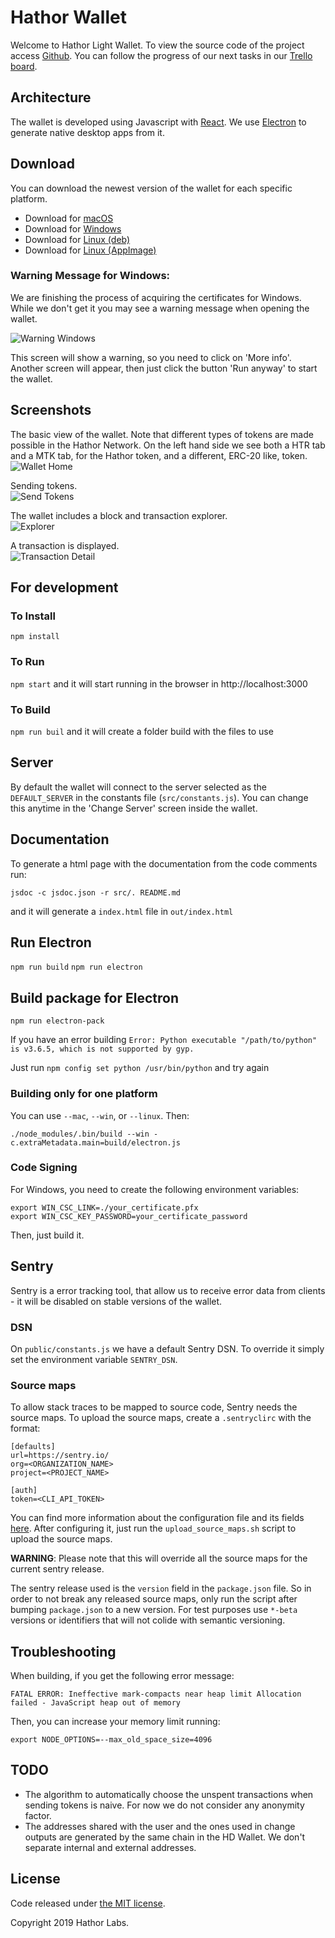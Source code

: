 # Hathor Wallet

Welcome to Hathor Light Wallet. To view the source code of the project access [Github](https://github.com/HathorNetwork/hathor-wallet). You can follow the progress of our next tasks in our [Trello board](https://trello.com/b/kNWB1v5e/hathor-wallet).

## Architecture

The wallet is developed using Javascript with [React](https://reactjs.org/). We use [Electron](https://electronjs.org/) to generate native desktop apps from it.

## Download

You can download the newest version of the wallet for each specific platform.

- Download for [macOS](https://github.com/HathorNetwork/hathor-wallet/releases/download/v0.7.0-beta/Hathor.Wallet-0.7.0-beta.dmg)
- Download for [Windows](https://github.com/HathorNetwork/hathor-wallet/releases/download/v0.7.0-beta/Hathor.Wallet.Setup.0.7.0-beta.exe)
- Download for [Linux (deb)](https://github.com/HathorNetwork/hathor-wallet/releases/download/v0.7.0-beta/hathor-wallet_0.7.0-beta_amd64.deb)
- Download for [Linux (AppImage)](https://github.com/HathorNetwork/hathor-wallet/releases/download/v0.7.0-beta/Hathor.Wallet.0.7.0-beta.AppImage)

### Warning Message for Windows:

We are finishing the process of acquiring the certificates for Windows. While we don't get it you may see a warning message when opening the wallet.

![Warning Windows](https://drive.google.com/thumbnail?id=1B5kLAXUMj4wmrRfmVtiQyoNe6Q7r8s_h&sz=w500-h375)

This screen will show a warning, so you need to click on 'More info'. Another screen will appear, then just click the button 'Run anyway' to start the wallet.

## Screenshots

The basic view of the wallet.  Note that different types of tokens are made possible in the Hathor Network.  On the left hand side we see both a HTR tab and a MTK tab, for the Hathor token, and a different, ERC-20 like, token.   
![Wallet Home](https://drive.google.com/thumbnail?id=1pJ4JAxTXjMHW1Xuc4cCG0d0LKeVBGgM6&sz=w3000-h2250)

Sending tokens.  
![Send Tokens](https://drive.google.com/thumbnail?id=1Lq6Q0j2J0989vfYzykVSpYjra3bLTI2u&sz=w3000-h2250)

The wallet includes a block and transaction explorer.  
![Explorer](https://drive.google.com/thumbnail?id=1YdEfGB7L9E2tA4vGDTsGdGvoKw5bqdhT&sz=w3000-h2250)

A transaction is displayed.  
![Transaction Detail](https://drive.google.com/thumbnail?id=1N3IaiT0kBT1QkRq6xU_b_D66EZBVajiB&sz=w3000-h2250)

## For development

### To Install

`npm install`

### To Run

`npm start` and it will start running in the browser in http://localhost:3000

### To Build

`npm run buil` and it will create a folder build with the files to use

## Server

By default the wallet will connect to the server selected as the `DEFAULT_SERVER` in the constants file (`src/constants.js`).
You can change this anytime in the 'Change Server' screen inside the wallet.

## Documentation

To generate a html page with the documentation from the code comments run:

`jsdoc -c jsdoc.json -r src/. README.md`

and it will generate a `index.html` file in `out/index.html`

## Run Electron

`npm run build`
`npm run electron`

## Build package for Electron

`npm run electron-pack`

If you have an error building `Error: Python executable "/path/to/python" is v3.6.5, which is not supported by gyp.`

Just run `npm config set python /usr/bin/python` and try again

### Building only for one platform

You can use `--mac`, `--win`, or `--linux`. Then:

    ./node_modules/.bin/build --win -c.extraMetadata.main=build/electron.js

### Code Signing

For Windows, you need to create the following environment variables:

    export WIN_CSC_LINK=./your_certificate.pfx
	export WIN_CSC_KEY_PASSWORD=your_certificate_password

Then, just build it.

## Sentry

Sentry is a error tracking tool, that allow us to receive error data from clients - it will be disabled on stable versions of the wallet.

### DSN
On `public/constants.js` we have a default Sentry DSN.
To override it simply set the environment variable `SENTRY_DSN`.

### Source maps
To allow stack traces to be mapped to source code, Sentry needs the source maps.
To upload the source maps, create a `.sentryclirc` with the format:

```
[defaults]
url=https://sentry.io/
org=<ORGANIZATION_NAME>
project=<PROJECT_NAME>

[auth]
token=<CLI_API_TOKEN>
```

You can find more information about the configuration file and its fields [here](https://docs.sentry.io/cli/configuration/).
After configuring it, just run the `upload_source_maps.sh` script to upload the source maps.

**WARNING**: Please note that this will override all the source maps for the current sentry release.

The sentry release used is the `version` field in the `package.json` file.
So in order to not break any released source maps, only run the script after bumping `package.json` to a new version.
For test purposes use `*-beta` versions or identifiers that will not colide with semantic versioning.

## Troubleshooting

When building, if you get the following error message:

    FATAL ERROR: Ineffective mark-compacts near heap limit Allocation failed - JavaScript heap out of memory

Then, you can increase your memory limit running:

    export NODE_OPTIONS=--max_old_space_size=4096

## TODO

- The algorithm to automatically choose the unspent transactions when sending tokens is naive. For now we do not consider any anonymity factor.
- The addresses shared with the user and the ones used in change outputs are generated by the same chain in the HD Wallet. We don't separate internal and external addresses.

## License

Code released under [the MIT license](https://github.com/HathorNetwork/hathor-wallet/blob/dev/LICENSE).

Copyright 2019 Hathor Labs.
